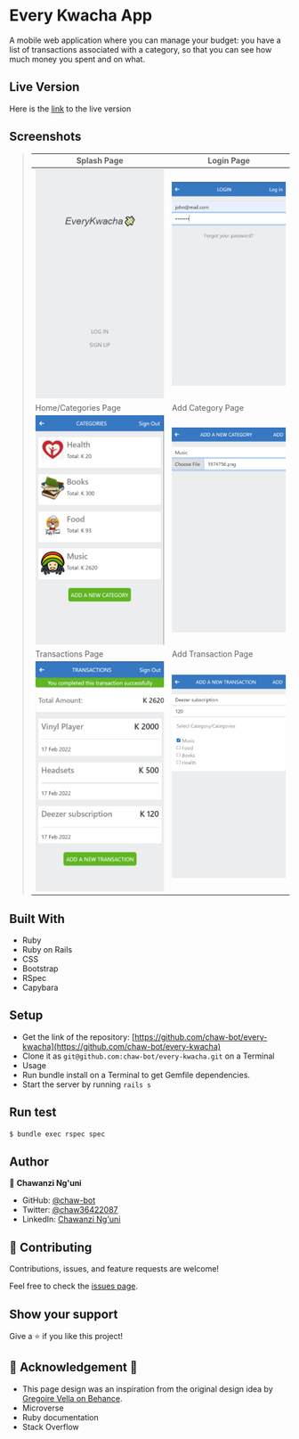 # Every Kwacha App

A mobile web application where you can manage your budget: you have a list of transactions associated with a category, so that you can see how much money you spent and on what.

## Live Version
Here is the [link](https://every-kwacha.herokuapp.com/) to the live version

## Screenshots

> | Splash Page | Login Page |
> |--------------|----------------|
> |![Screenshot](./images/Screenshot1.png)|![Screenshot](./images/Screenshot2.png)|!
> | Home/Categories Page | Add Category Page |
> |![Screenshot](./images/Screenshot3.png)|![Screenshot](./images/Screenshot4.png)|!
> | Transactions Page | Add Transaction Page |
> |![Screenshot](./images/Screenshot5.png)|![Screenshot](./images/Screenshot6.png)|!

## Built With
- Ruby
- Ruby on Rails
- CSS
- Bootstrap
- RSpec
- Capybara

## Setup
- Get the link of the repository: [https://github.com/chaw-bot/every-kwacha](https://github.com/chaw-bot/every-kwacha)
- Clone it as `git@github.com:chaw-bot/every-kwacha.git` on a Terminal
- Usage
- Run bundle install on a Terminal to get Gemfile dependencies.
- Start the server by running `rails s`

## Run test

```bash
$ bundle exec rspec spec
```
  
## Author

👤 **Chawanzi Ng'uni**

- GitHub: [@chaw-bot](https://github.com/chaw-bot)
- Twitter: [@chaw36422087](https://twitter.com/chaw36422087)
- LinkedIn: [Chawanzi Ng'uni](https://www.linkedin.com/in/chawanzi-ng-uni-449328212/)

## 🤝 Contributing

Contributions, issues, and feature requests are welcome!

Feel free to check the [issues page](https://github.com/chaw-bot/every-kwacha/issues).

## Show your support

Give a ⭐️ if you like this project!

## 👏 Acknowledgement 🥇
- This page design was an inspiration from the original design idea by [Gregoire Vella on Behance](https://www.behance.net/gregoirevella).
- Microverse
- Ruby documentation
- Stack Overflow